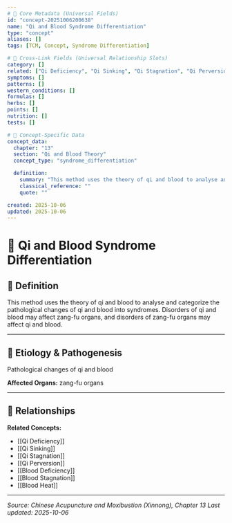 ```yaml
---
# 🔹 Core Metadata (Universal Fields)
id: "concept-20251006200638"
name: "Qi and Blood Syndrome Differentiation"
type: "concept"
aliases: []
tags: [TCM, Concept, Syndrome Differentiation]

# 🔹 Cross-Link Fields (Universal Relationship Slots)
category: []
related: ["Qi Deficiency", "Qi Sinking", "Qi Stagnation", "Qi Perversion", "Blood Deficiency", "Blood Stagnation", "Blood Heat"]
symptoms: []
patterns: []
western_conditions: []
formulas: []
herbs: []
points: []
nutrition: []
tests: []

# 🔹 Concept-Specific Data
concept_data:
  chapter: "13"
  section: "Qi and Blood Theory"
  concept_type: "syndrome_differentiation"

  definition:
    summary: "This method uses the theory of qi and blood to analyse and categorize the pathological changes of qi and blood into syndromes. Disorders of qi and blood may affect zang-fu organs, and disorders of zang-fu organs may affect qi and blood."
    classical_reference: ""
    quote: ""

created: 2025-10-06
updated: 2025-10-06
---
```


# 🧬 Qi and Blood Syndrome Differentiation

## 📖 Definition

This method uses the theory of qi and blood to analyse and categorize the pathological changes of qi and blood into syndromes. Disorders of qi and blood may affect zang-fu organs, and disorders of zang-fu organs may affect qi and blood.

---

## 🧬 Etiology & Pathogenesis

Pathological changes of qi and blood

**Affected Organs:** zang-fu organs

---

## 🔗 Relationships

**Related Concepts:**
- [[Qi Deficiency]]
- [[Qi Sinking]]
- [[Qi Stagnation]]
- [[Qi Perversion]]
- [[Blood Deficiency]]
- [[Blood Stagnation]]
- [[Blood Heat]]

---


*Source: Chinese Acupuncture and Moxibustion (Xinnong), Chapter 13*
*Last updated: 2025-10-06*
